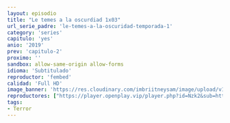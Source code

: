 ```yaml
---
layout: episodio
title: "Le temes a la oscurdiad 1x03"
url_serie_padre: 'le-temes-a-la-oscuridad-temporada-1'
category: 'series'
capitulo: 'yes'
anio: '2019'
prev: 'capitulo-2'
proximo: ''
sandbox: allow-same-origin allow-forms
idioma: 'Subtitulado'
reproductor: 'fembed'
calidad: 'Full HD'
image_banner: 'https://res.cloudinary.com/imbriitneysam/image/upload/v1546545022/reason1-banner-min.jpg'
reproductores: ["https://player.openplay.vip/player.php?id=Nzk2&sub=https://sub.cuevana2.io/vtt-sub/sub7/Are.You.Afraid.of.the.Dark.S01E03.vtt"]
tags:
- Terror
---
```












